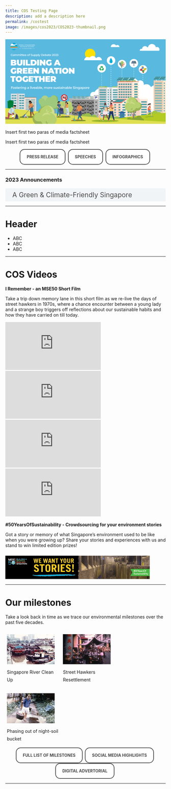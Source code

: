 ```yaml
---
title: COS Testing Page
description: add a description here
permalink: /costest
image: /images/cos2023/COS2023-thumbnail.png
---
```

<style>
/*--------------------------------------------------------------
STYLING FOR INTRO
--------------------------------------------------------------*/

.img-icon {
 max-width: 90% !important;
margin-top: 10px !important;
}
 
.column {
  float: left;
  width: 33%;
  margin: 5px;
}

.icon-desc {
 line-height: 1.5rem !important;
 margin: 10px 0px !important;
 }
 
/* Clear floats after the columns */
.row:after {
  content: "";
  display: table;
  clear: both;
}
 
@media screen and (max-width: 600px) {
  .column {
    width: 75%;
    margin-left: 12.5%;
  }
}
/*--------------------------------------------------------------
STYLING FOR BUTTONS
--------------------------------------------------------------*/
 
.button {
  cursor: pointer;
  -webkit-backface-visibility: hidden;
  backface-visibility: hidden;
  font: inherit;
  border: none;
  position: relative;
  transition: 300ms ease;
  color: #484848 !important;
  text-transform: uppercase;
  background: #ffffff;
  padding: 15px 20px;
  border: 2px solid #484848;
  display: inline-block;
  transition: all 0.4s ease 0s;
  border-radius: 15px;
  font-weight: bold;
  text-decoration: none !important;
  font-size:0.9em;
}
.button:before {
  transition: 300ms ease;
  position: absolute;
  display: block;
  content: "";
  transform: translateZ(-40px);
  -webkit-backface-visibility: hidden;
  backface-visibility: hidden;
  height: calc(100% - 20px);
  width: calc(100% - 20px);
  border-radius: 100px;
  left: 10px;
  top: 16px;
}
.button:hover {
  transform: translateZ(55px);
  color: #ffffff !important;
  background: #4a96b0;
  border-color: #4a96b0 !important;
  transition: all 0.4s ease 0s;
  text-decoration: none;
}
.button:hover:before {
  transform: translateZ(-45px);
}
.button:active {
  transform: translateZ(20px);
}
.button:active:before {
  transform: translateZ(-20px);
  top: 10px;
}
	
/*--------------------------------------------------------------
STYLING FOR ACCORDIAN
--------------------------------------------------------------*/
 input {
	display: none;
}
label {
	display: block;
	padding: 8px 22px;
	margin: 0 0 5px 0;
	cursor: pointor;
	background: #F0F4F6;
	border-radius: 3px;
	color: #484848;
	transition: ease .5s;
	font-size: 1.5em;
}

label:hover {
	background: #4a96b0;
	color: #FFF;
}

.accordion-content {
	/* background: #E2E5F6; */
	padding: 10px 0px 30px 30px;
	/* border: 1px solid #484848; */
	margin: 0 0 1px 0;
	border-radius: 3px;
}

input + label + .accordion-content {
	display: none;
}

input:checked + label + .accordion-content {
	display: none;
}

input:checked + label + .accordion-content {
	display: block;
}
</style>
<img src="/images/cos2023/COS2023-Thumbnail.png" class="mse50-logo"><br>

<p>Insert first two paras of media factsheet</p>
<p>Insert first two paras of media factsheet</p>

<div>
<center>
	  <a class="button" href="xxx" target="_blank">Press Release</a>&nbsp; 
	  <a class="button" href="/news/committee-of-supply/" target="_blank">Speeches</a>&nbsp;
	  <a class="button" href="xxxx/" target="_blank">Infographics</a>&nbsp;
</center>
</div>

<hr> 

<h3 id="carbon-emissions">2023 Announcements</h3>
<div>
  	<input type="checkbox" id="cctitle1"  /><label for="cctitle1">A Green & Climate-Friendly Singapore</label>
	<div class="accordion-content">
      <p><b>Public Sector leading the way in environmental sustainability</b></p>
      <ul>
	 <li>Annual GreenGov.SG report on Government's efforts, progress and plans (from 2023)</li>
         <li> Statutory Boards to publish annual environmental sustainability disclosures on their efforts, progress and plans (from 2024)</li>
         <li>Up to 5% of evaluation points to be set aside for environmental sustainability for large Government construction and ICT tenders (starting in 2024)</li>
        <li>PUB has committed to achieving net zero emissions around 2045 through 3Rs strategy - Replace, Reduce, Remove</li>
</ul>

	<p><b>Supporting our Households & Companies to be more energy efficient</b></p>
  	<ul>
	 <li>Helping households make more informed decisions</li>
         <li>Energy labels will be introduced for more appliances</li>
         <li>Energy standards for appliances will be raised over the next two years</li>
         <li>Extension and expansion of the Climate Friendly Households Programme. More details will be released later this year.</li>
         <li>Enhancement of Energy Efficiency Fund (E2F) to provide manufacturing SMEs more certainty when investing in energy efficient technologies and simpler grant application process</li>
	</ul>
	</div>
	
  	<input type="checkbox" id="cctitle2"  /><label for="cctitle2">Ensuring Water Sustainability</label>
	<div class="accordion-content">
	<ul>
		<li>Tunneling works for Deep Tunnel Sewerage System (DTSS) Phase 2 Project expected to be completed (by 2H2023)</li>
      <li>Redevelopment of Kranji Water Reclamation Plant and Kranji NEWater Factory to increase treatment capacities and NEWater production</li>
      <li>Introduction of mandatory water recycling requirements on new projects in wafer fabrication, electronics and biomedical industries (from 1 January 2024)</li>
		</ul>
	</div>
	
  	<input type="checkbox" id="cctitle3"  /><label for="cctitle3">Towards a Zero Waste Nation</label>
	<div class="accordion-content">
      	<p><b>Reducing packaging waste, increasing recycling & building zero waste habits</b></p>
		<ul>
		<li>Larger supermarket operators to charge at least 5 cents per disposable carrier bag to encourage consumers to bring their own bags (from 3 July 2023)</li>
      		<li>New beverage container return scheme to boost recycling of used plastic bottles and metal cans</li>
      		<li>Bloobox distribution to encourage households to recycle right</li>
		</ul>
	</div>
		
	<input type="checkbox" id="cctitle4"  /><label for="cctitle4">Safeguarding Our Hawker Culture</label>
	<div class="accordion-content">
		<p><b>New & upgraded hawker centres</b></p>
      <li>Two new hawker centres (Buangkok and Woodleigh Village), and a refreshed hawker centre (Jurong West) will be operational in 2023</li></p>
      <p>
        <b>Sustaining the hawker trade</b> 
        <li>Ongoing programmes such as Hawkers' Development Programme will be enhanced</li></p>
        <p>
          <b>Raising hawkers' productivity</b></p>
          <li>Expansion of hawkers' Productivity Grant from $5,000 to $7,000 to cover stall-level digital solutions (extended to FY2025)</li>
          <li>Enhancement of Productive Hawker Centres Programme to cover co-funding for Cleaning Process Automation solutions (extended to FY2028)</li>
	</div>
	

	<input type="checkbox" id="cctitle5"  /><label for="cctitle5">Enhancing Coastal & Flood Resilience</label>
	<div class="accordion-content">
		<li>New Coastal Protection and Flood Management Research Programme to support development of innovative coastal protection and flood management solutions</li>
      <li>Ongoing site-specific studies will cover half of Singapore's coastline when new study at North-west coast (Lim Chu Kang) and Sungei Kadut area) commences in second half of 2023</li>
      <li>Ongoing drainage improvement works at 25 locations to enhance flood resilience</li>
          
	</div>
	

	<input type="checkbox" id="cctitle6"  /><label for="cctitle6">Securing a Safe Supply of Food</label>
	<div class="accordion-content">
      <p><b>Diversifying our food import sources</b>
      <li>Increased our food supply sources from 172 countries and regions in 2019 to 183 in 2022</li></p>
      <p>
        <b>Growing local</b>
      
      <li>Launch first land tender for wider range of food types (e.g. fruited vegetables and mushrooms) in 2H2023</li>
      <li>Continue efforts to transform the Lim Chu Kang region through masterplanning</li></p>
      <p>
        <b>Developing a skilled agri-food workforce</b>
     
      <li>New ITE Work-Study Diploma in Agriculture and Aquaculture Technology (from April 2023) </li> </p>
      <p>
        <b>New Alliance for Action (AfA)</b>
        <li>Explore solutions to raise demand for local produce</li>
      </p>
      <p>
        <b>A more productive & sustainable aquaculture sector</b>
        <li>SFA's Marine Aquaculture Centre as key research campus of Aquapolis for aquaculture research and innovation</li>
        <li>Pre-planning study on integrating future research facilities with aquaculture infrastructure</li>
      </p>
      <p><b>Leveraging Science, Data & Technology to enhance food safety</b>
        <li>Development of Whole Genome Sequencing analytics to better identify causes of foodborne diseases</li>
        <li>$23 million set aside under the Singapore Food Story R&D Programme 2.0 to build new food safety capabilities</li>
      </p>
	</div>
	

	<input type="checkbox" id="cctitle7"  /><label for="cctitle7">Partnering the Community</label>
	<div class="accordion-content">
		<p>
          <b>Green Action for Communities (GAC)</b>
          <li>Galvanise community participation to develop action plans for sustainability initiatives</li>
          <li>700 GAC group members engaged through workshops and deep dives</li>
          <li>More deep dives to be rolled out over the next few months</li>
      </p>
      <p><b>SG Eco Fund</b>
        <li>Supported over 180 ground-up community projects on sustainability</li>
        <li>Individuals and groups are invited to apply for funding to implement projects with the community</li>
      </p>
	</div>
	
</div>	
<hr>

<h1>Header</h1>

* ABC
* ABC
* ABC



<hr>

<h1>COS Videos</h1>
<p><strong>I Remember - an MSE50 Short Film</strong></p>
<p>Take a trip down memory lane in this short film as we re-live the days of street hawkers in 1970s, where a chance encounter between a young lady and a strange boy triggers off reflections about our sustainable habits and how they have carried on till today.</p>

<iframe src="https://www.youtube.com/embed/STUnLrfK0as" title="YouTube video player" frameborder="0" allow="accelerometer; autoplay; clipboard-write; encrypted-media; gyroscope; picture-in-picture" allowfullscreen></iframe>
<iframe src="https://www.youtube.com/embed/STUnLrfK0as" title="YouTube video player" frameborder="0" allow="accelerometer; autoplay; clipboard-write; encrypted-media; gyroscope; picture-in-picture" allowfullscreen></iframe>
<iframe src="https://www.youtube.com/embed/STUnLrfK0as" title="YouTube video player" frameborder="0" allow="accelerometer; autoplay; clipboard-write; encrypted-media; gyroscope; picture-in-picture" allowfullscreen></iframe>
<iframe src="https://www.youtube.com/embed/STUnLrfK0as" title="YouTube video player" frameborder="0" allow="accelerometer; autoplay; clipboard-write; encrypted-media; gyroscope; picture-in-picture" allowfullscreen></iframe>
<p></p>

<p><strong>#50YearsOfSustainability - Crowdsourcing for your environment stories</strong></p>
<p>Got a story or memory of what Singapore’s environment used to be like when you were growing up? Share your stories and experiences with us and stand to win limited edition prizes! </p>

<a href="/mse50contest"><img src="images/mse50/UGCWebBanner.png" class="img-icon" alt="web banner"></a>
 

  
<hr>
<h1>Our milestones</h1>

<p>Take a look back in time as we trace our environmental milestones over the past five decades.</p>
<div class="row">
 <div class="column">
 <img src="images/mse50/m4.jpg" class="img-icon" alt="MSE50"><br>
  <p class="icon-desc">Singapore River Clean Up<br></p>
 </div>
 <div class="column">
 <img src="images/mse50/m9.jpg" class="img-icon" alt="MSE50"><br>
  <p class="icon-desc">Street Hawkers Resettlement<br></p>
 </div>
 <div class="column">
 <img src="images/mse50/m12.jpg" class="img-icon" alt="MSE50"><br>
  <p class="icon-desc">Phasing out of night-soil bucket<br></p>
 </div>
</div>


<div>
<center>
	  <a class="button" href="/mse50milestones">Full list of milestones</a>&nbsp; <a class="button" href="https://www.facebook.com/hashtag/mse50" target="_blank">Social Media Highlights</a>&nbsp;  <a class="button" href="https://www.straitstimes.com/singapore/environment/mse-from-newater-to-vertical-farming-key-milestones-singapore-50-year-journey-towards-sustainability" target="_blank">Digital Advertorial</a>&nbsp;
</center>
</div>  
  
 
 <hr>



	
<!-- container end dic -->


